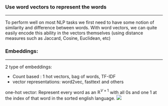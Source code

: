 ### Use word vectors to represent the words
---
To perform well on most NLP tasks we first need
to have some notion of similarity and difference between words. With word vectors, we can quite easily encode this ability in the vectors themselves (using distance measures such as Jaccard, Cosine, Euclidean, etc)


### Embeddings:
---
2 type of embeddings: 
* Count based : 1 hot vectors, bag of words, TF-IDF
* vector representations: word2vec, fasttext and others 

one-hot vector: Represent every word as an $\mathbb R ^{V \times 1}$ with all 0s and one 1 at the index of that word in the sorted english language.
![](https://i.imgur.com/iczciFv.png)